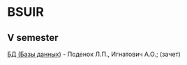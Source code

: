 # BSUIR

## V semester
[БД (Базы данных)](https://github.com/SneakyElfff/DB) - Поденок Л.П., Игнатович А.О.; (зачет)
